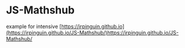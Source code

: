 # JS-Mathshub
example for intensive
[https://irpinguin.github.io](https://irpinguin.github.io/JS-Mathshub/)https://irpinguin.github.io/JS-Mathshub/
